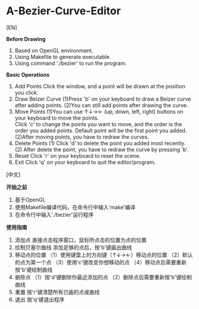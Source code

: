 # A-Bezier-Curve-Editor

[EN]

**Before Drawing**
  1. Based on OpenGL environment.
  2. Using Makefile to generate executable.
  3. Using command './bezier' to run the program.

**Basic Operations**
  1. Add Points
    Click the window, and a point will be drawn at the position you click.
  2. Draw Beizer Curve
    (1)Press 'b' on your keyboard to draw a Beizer curve after adding points.
    (2)You can still add points after drawing the curve.
  3. Move Points
    (1)You can use ↑↓→← (up, down, left, right) buttons on your keyboard to move the points.  
       Click 'c' to change the points you want to move, and the order is the order you added points.
       Default point will be the first point you added.
    (2)After moving points, you have to redraw the curves.
  4. Delete Points
    (1)  Click 'd' to delete the point you added most recently.
    (2) After delete the point, you have to redraw the curve by pressing 'b'.
  5. Reset
    Click 'r' on your keyboard to reset the scene.
  6. Exit
    Click 'q' on your keyboard to quit the editor/program.

[中文]

**开始之前**
  1. 基于OpenGL
  2. 使用Makefile编译代码，在命令行中输入'make'编译
  3. 在命令行中输入'./bezier'运行程序
  
**使用指南**
  1. 添加点
    直接点击程序窗口，鼠标所点击的位置为点的位置
  2. 绘制贝塞尔曲线
    添加足够的点后，按'b'键画出曲线
  3. 移动点的位置
    （1）使用键盘上的方向键（↑↓→←）移动点的位置
    （2）默认的点为第一个点
    （3）使用'c'键改变你想移动的点
    （4）移动点后需要重新按'b'键绘制曲线
  4. 删除点
    （1）按'd'键删除你最近添加的点
    （2）删除点后需要重新按'b'键绘制曲线
  5. 重置
    按'r'键清楚所有已画的点或曲线
  6. 退出
    按'q'键退出程序
